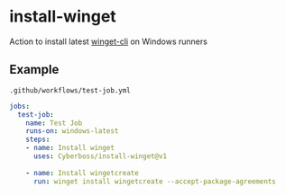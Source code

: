 # install-winget
Action to install latest [winget-cli](https://github.com/microsoft/winget-cli) on Windows runners

## Example

`.github/workflows/test-job.yml`
```yml
jobs:
  test-job:
    name: Test Job
    runs-on: windows-latest
    steps:
    - name: Install winget
      uses: Cyberboss/install-winget@v1
      
    - name: Install wingetcreate
      run: winget install wingetcreate --accept-package-agreements
```
